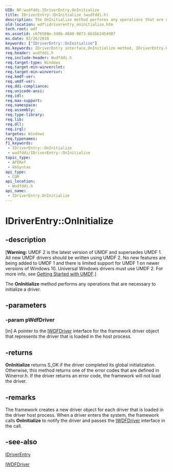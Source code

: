 ```yaml
---
UID: NF:wudfddi.IDriverEntry.OnInitialize
title: IDriverEntry::OnInitialize (wudfddi.h)
description: The OnInitialize method performs any operations that are necessary to initialize a driver.
old-location: wdf\idriverentry_oninitialize.htm
tech.root: wdf
ms.assetid: c676588e-348b-4840-9873-6b1bb2454987
ms.date: 02/26/2018
keywords: ["IDriverEntry::OnInitialize"]
ms.keywords: IDriverEntry interface,OnInitialize method, IDriverEntry.OnInitialize, IDriverEntry::OnInitialize, OnInitialize, OnInitialize method, OnInitialize method,IDriverEntry interface, UMDFDriverObjectRef_01ebb7b4-69bb-4597-b21a-d3ff6cf3bc24.xml, umdf.idriverentry_oninitialize, wdf.idriverentry_oninitialize, wudfddi/IDriverEntry::OnInitialize
req.header: wudfddi.h
req.include-header: Wudfddi.h
req.target-type: Windows
req.target-min-winverclnt: 
req.target-min-winversvr: 
req.kmdf-ver: 
req.umdf-ver: 
req.ddi-compliance: 
req.unicode-ansi: 
req.idl: 
req.max-support: 
req.namespace: 
req.assembly: 
req.type-library: 
req.lib: 
req.dll: 
req.irql: 
targetos: Windows
req.typenames: 
f1_keywords:
 - IDriverEntry::OnInitialize
 - wudfddi/IDriverEntry::OnInitialize
topic_type:
 - APIRef
 - kbSyntax
api_type:
 - COM
api_location:
 - Wudfddi.h
api_name:
 - IDriverEntry.OnInitialize
---
```


# IDriverEntry::OnInitialize


## -description

<p class="CCE_Message">[<b>Warning:</b> UMDF 2 is the latest version of UMDF and supersedes UMDF 1.  All new UMDF drivers should be written using UMDF 2.  No new features are being added to UMDF 1 and there is limited support for UMDF 1 on newer versions of Windows 10.  Universal Windows drivers must use UMDF 2.  For more info, see <a href="https://docs.microsoft.com/windows-hardware/drivers/wdf/getting-started-with-umdf-version-2">Getting Started with UMDF</a>.]

The <b>OnInitialize</b> method performs any operations that are necessary to initialize a driver.

## -parameters

### -param pWdfDriver 

[in]
A pointer to the <a href="https://docs.microsoft.com/windows-hardware/drivers/ddi/wudfddi/nn-wudfddi-iwdfdriver">IWDFDriver</a> interface for the framework driver object that represents the driver that is loaded in the host process.

## -returns

<b>OnInitialize</b> returns S_OK if the driver completed its global initialization. Otherwise, this method returns one of the error codes that are defined in Winerror.h. If the driver returns an error code, the framework will not load the driver.

## -remarks

The framework creates a new driver object for each driver that is loaded in the driver host process. When a driver enters the system, the framework calls <b>OnInitialize</b> to notify the driver and passes the <a href="https://docs.microsoft.com/windows-hardware/drivers/ddi/wudfddi/nn-wudfddi-iwdfdriver">IWDFDriver</a> interface in the call.

## -see-also

<a href="https://docs.microsoft.com/windows-hardware/drivers/ddi/wudfddi/nn-wudfddi-idriverentry">IDriverEntry</a>



<a href="https://docs.microsoft.com/windows-hardware/drivers/ddi/wudfddi/nn-wudfddi-iwdfdriver">IWDFDriver</a>

